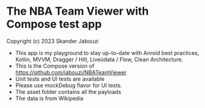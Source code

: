 # The NBA Team Viewer with Compose test app

Copyright (c) 2023 Skander Jabouzi

* This app is my playground to stay up-to-date with Anroid best practices, Kotlin, MVVM, Dragger / Hitl, Liveùdata / Flow, Clean Architecture.
* This is the Compose version of https://github.com/jabouzi/NBATeamViewer
* Unit tests and UI tests are available
* Please use mockDebug flavor for UI tests.
* The asset folder contains all the payloads
* The data is from Wikipedia 
